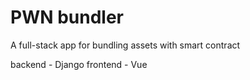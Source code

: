 # PWN bundler

A full-stack app for bundling assets with smart contract

backend - Django
frontend - Vue

